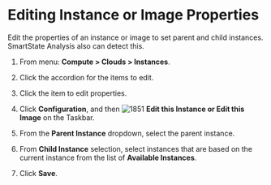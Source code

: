 # Editing Instance or Image Properties

Edit the properties of an instance or image to set parent and child
instances. SmartState Analysis also can detect this.

1. From menu: **Compute > Clouds > Instances**.

2. Click the accordion for the items to edit.

3. Click the item to edit properties.

4. Click **Configuration**, and then
   ![1851](../images/1851.png) **Edit this Instance or Edit this Image**
   on the Taskbar.

5. From the **Parent Instance** dropdown, select the parent instance.

6. From **Child Instance** selection, select instances that are based
   on the current instance from the list of **Available Instances**.

7. Click **Save**.
